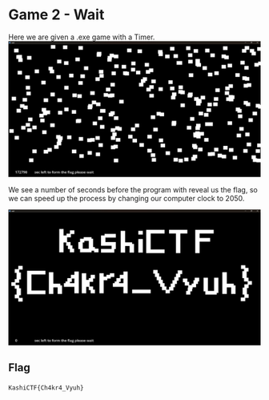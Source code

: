 # Game 2 - Wait

Here we are given a .exe game with a Timer.
![Timer initial](image.png)

We see a number of seconds before the program with reveal us the flag, so we can speed up the process by changing our computer clock to 2050.

![Timer 2050](image-1.png)

## Flag

`KashiCTF{Ch4kr4_Vyuh}`

